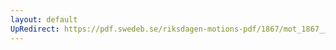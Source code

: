 ```yaml
---
layout: default
UpRedirect: https://pdf.swedeb.se/riksdagen-motions-pdf/1867/mot_1867__ak__00012.pdf
---
```

